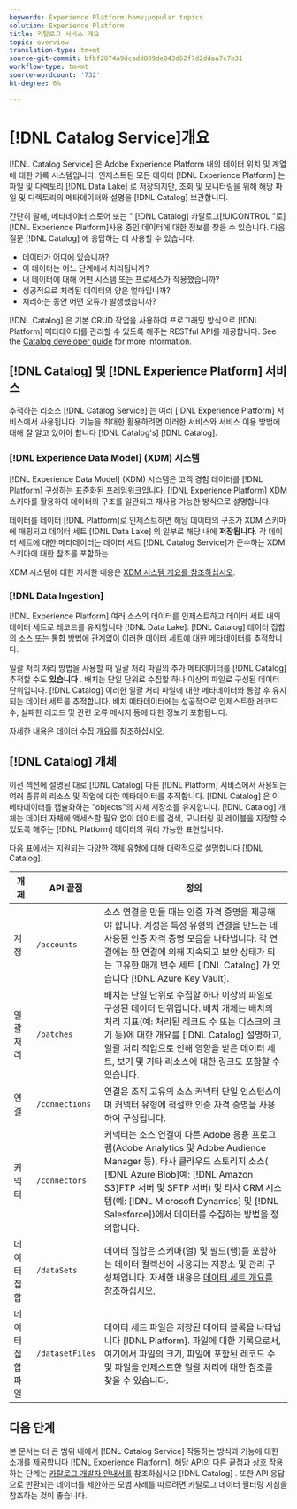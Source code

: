 ```yaml
---
keywords: Experience Platform;home;popular topics
solution: Experience Platform
title: 카탈로그 서비스 개요
topic: overview
translation-type: tm+mt
source-git-commit: bfbf2074a9dcadd809de043d62f7d2ddaa7c7b31
workflow-type: tm+mt
source-wordcount: '732'
ht-degree: 6%

---
```



# [!DNL Catalog Service]개요

[!DNL Catalog Service] 은 Adobe Experience Platform 내의 데이터 위치 및 계열에 대한 기록 시스템입니다. 인제스트된 모든 데이터 [!DNL Experience Platform] 는 파일 및 디렉토리 [!DNL Data Lake] 로 저장되지만, 조회 및 모니터링을 위해 해당 파일 및 디렉토리의 메타데이터와 설명을 [!DNL Catalog] 보관합니다.

간단히 말해, 메타데이터 스토어 또는 &quot; [!DNL Catalog] 카탈로그[!UICONTROL &quot;로][!DNL Experience Platform]사용 중인 데이터에 대한 정보를 찾을 수 있습니다. 다음 질문 [!DNL Catalog] 에 응답하는 데 사용할 수 있습니다.

* 데이터가 어디에 있습니까?
* 이 데이터는 어느 단계에서 처리됩니까?
* 내 데이터에 대해 어떤 시스템 또는 프로세스가 작용했습니까?
* 성공적으로 처리된 데이터의 양은 얼마입니까?
* 처리하는 동안 어떤 오류가 발생했습니까?

[!DNL Catalog] 은 기본 CRUD 작업을 사용하여 프로그래밍 방식으로 [!DNL Platform] 메타데이터를 관리할 수 있도록 해주는 RESTful API를 제공합니다. See the [Catalog developer guide](api/getting-started.md) for more information.

## [!DNL Catalog] 및 [!DNL Experience Platform] 서비스

추적하는 리소스 [!DNL Catalog Service] 는 여러 [!DNL Experience Platform] 서비스에서 사용됩니다. 기능을 최대한 활용하려면 이러한 서비스와 서비스 이용 방법에 대해 잘 알고 있어야 합니다 [!DNL Catalog's] [!DNL Catalog].

### [!DNL Experience Data Model] (XDM) 시스템

[!DNL Experience Data Model] (XDM) 시스템은 고객 경험 데이터를 [!DNL Platform] 구성하는 표준화된 프레임워크입니다. [!DNL Experience Platform] XDM 스키마를 활용하여 데이터의 구조를 일관되고 재사용 가능한 방식으로 설명합니다.

데이터를 데이터 [!DNL Platform]로 인제스트하면 해당 데이터의 구조가 XDM 스키마에 매핑되고 데이터 세트 [!DNL Data Lake] 의 일부로 해당 내에 **저장됩니다**. 각 데이터 세트에 대한 메타데이터는 데이터 세트 [!DNL Catalog Service]가 준수하는 XDM 스키마에 대한 참조를 포함하는

XDM 시스템에 대한 자세한 내용은 [XDM 시스템 개요를 참조하십시오](../xdm/home.md).

### [!DNL Data Ingestion]

[!DNL Experience Platform] 여러 소스의 데이터를 인제스트하고 데이터 세트 내의 데이터 세트로 레코드를 유지합니다 [!DNL Data Lake]. [!DNL Catalog] 데이터 집합의 소스 또는 통합 방법에 관계없이 이러한 데이터 세트에 대한 메타데이터를 추적합니다.

일괄 처리 처리 방법을 사용할 때 일괄 처리 파일의 추가 메타데이터를 [!DNL Catalog] 추적할 수도 **있습니다** . 배치는 단일 단위로 수집할 하나 이상의 파일로 구성된 데이터 단위입니다. [!DNL Catalog] 이러한 일괄 처리 파일에 대한 메타데이터와 통합 후 유지되는 데이터 세트를 추적합니다. 배치 메타데이터에는 성공적으로 인제스트한 레코드 수, 실패한 레코드 및 관련 오류 메시지 등에 대한 정보가 포함됩니다.

자세한 내용은 [데이터 수집 개요를](../ingestion/home.md) 참조하십시오.

## [!DNL Catalog] 개체

이전 섹션에 설명된 대로 [!DNL Catalog] 다른 [!DNL Platform] 서비스에서 사용되는 여러 종류의 리소스 및 작업에 대한 메타데이터를 추적합니다. [!DNL Catalog] 은 이 메타데이터를 캡슐화하는 &quot;objects&quot;의 자체 저장소를 유지합니다. [!DNL Catalog] 개체는 데이터 자체에 액세스할 필요 없이 데이터를 검색, 모니터링 및 레이블을 지정할 수 있도록 해주는 [!DNL Platform] 데이터의 쿼리 가능한 표현입니다.

다음 표에서는 지원되는 다양한 객체 유형에 대해 대략적으로 설명합니다 [!DNL Catalog].

| 개체 | API 끝점 | 정의 |
|---|---|---|
| 계정 | `/accounts` | 소스 연결을 만들 때는 인증 자격 증명을 제공해야 합니다. 계정은 특정 유형의 연결을 만드는 데 사용된 인증 자격 증명 모음을 나타냅니다. 각 연결에는 한 연결에 의해 지속되고 보안 상태가 되는 고유한 매개 변수 세트 [!DNL Catalog] 가 있습니다 [!DNL Azure Key Vault]. |
| 일괄 처리 | `/batches` | 배치는 단일 단위로 수집할 하나 이상의 파일로 구성된 데이터 단위입니다. 배치 개체는 배치의 처리 지표(예: 처리된 레코드 수 또는 디스크의 크기 등)에 대한 개요를 [!DNL Catalog] 설명하고, 일괄 처리 작업으로 인해 영향을 받은 데이터 세트, 보기 및 기타 리소스에 대한 링크도 포함할 수 있습니다. |
| 연결 | `/connections` | 연결은 조직 고유의 소스 커넥터 단일 인스턴스이며 커넥터 유형에 적절한 인증 자격 증명을 사용하여 구성됩니다. |
| 커넥터 | `/connectors` | 커넥터는 소스 연결이 다른 Adobe 응용 프로그램(Adobe Analytics 및 Adobe Audience Manager 등), 타사 클라우드 스토리지 소스( [!DNL Azure Blob]예: [!DNL Amazon S3]FTP 서버 및 SFTP 서버) 및 타사 CRM 시스템(예: [!DNL Microsoft Dynamics] 및 [!DNL Salesforce])에서 데이터를 수집하는 방법을 정의합니다. |
| 데이터 집합 | `/dataSets` | 데이터 집합은 스키마(열) 및 필드(행)를 포함하는 데이터 컬렉션에 사용되는 저장소 및 관리 구성체입니다. 자세한 내용은 [데이터 세트 개요를](./datasets/overview.md) 참조하십시오. |
| 데이터 집합 파일 | `/datasetFiles` | 데이터 세트 파일은 저장된 데이터 블록을 나타냅니다 [!DNL Platform]. 파일에 대한 기록으로서, 여기에서 파일의 크기, 파일에 포함된 레코드 수 및 파일을 인제스트한 일괄 처리에 대한 참조를 찾을 수 있습니다. |

## 다음 단계

본 문서는 더 큰 범위 내에서 [!DNL Catalog Service] 작동하는 방식과 기능에 대한 소개를 제공합니다 [!DNL Experience Platform]. 해당 API의 다른 끝점과 상호 작용하는 단계는 [카탈로그 개발자 안내서를](api/getting-started.md) 참조하십시오 [!DNL Catalog] . 또한 API 응답으로 반환되는 데이터를 제한하는 모범 사례를 따르려면 카탈로그 데이터 [](api/filter-data.md) 필터링 지침을 참조하는 것이 좋습니다.
